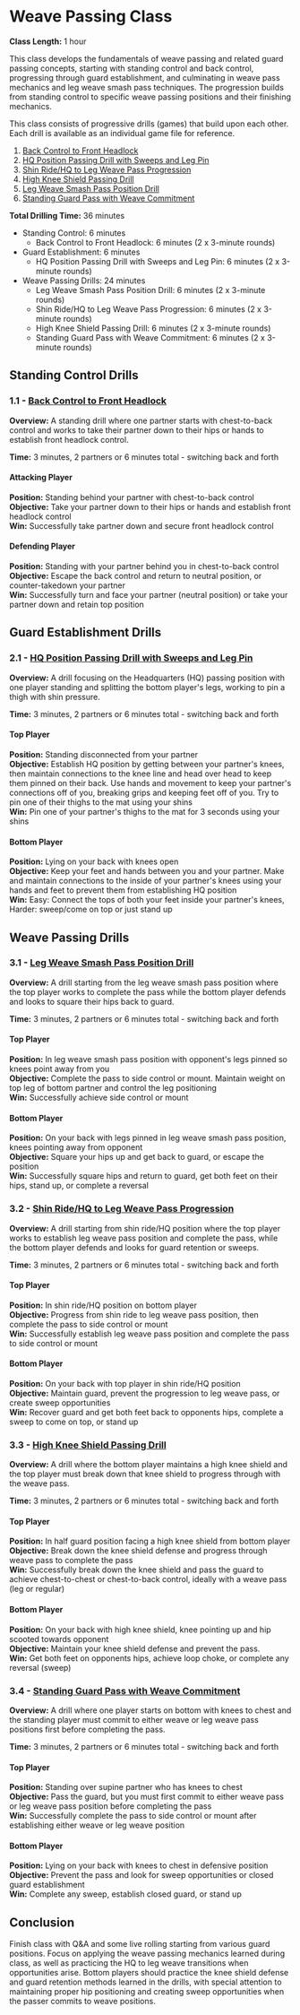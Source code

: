 # Weave Passing Class
**Class Length:** 1 hour

This class develops the fundamentals of weave passing and related guard passing concepts, starting with standing control and back control, progressing through guard establishment, and culminating in weave pass mechanics and leg weave smash pass techniques. The progression builds from standing control to specific weave passing positions and their finishing mechanics.

This class consists of progressive drills (games) that build upon each other. Each drill is available as an individual game file for reference.

1. [Back Control to Front Headlock](https://mennlo.github.io/grappling-games/md-viewer.html?file=games/standing/back-control-to-front-headlock.md)
2. [HQ Position Passing Drill with Sweeps and Leg Pin](https://mennlo.github.io/grappling-games/md-viewer.html?file=games/guard/supine/hq-position-passing-drill-with-sweeps-and-leg-pin.md)
3. [Shin Ride/HQ to Leg Weave Pass Progression](https://mennlo.github.io/grappling-games/md-viewer.html?file=games/guard/supine/shin-ride-hq-to-leg-weave-progression.md)
4. [High Knee Shield Passing Drill](https://mennlo.github.io/grappling-games/md-viewer.html?file=games/guard/supine/high-knee-shield-passing-drill.md)
5. [Leg Weave Smash Pass Position Drill](https://mennlo.github.io/grappling-games/md-viewer.html?file=games/guard/supine/leg-weave-smash-pass-position-drill.md)
6. [Standing Guard Pass with Weave Commitment](https://mennlo.github.io/grappling-games/md-viewer.html?file=games/guard/supine/standing-guard-pass-weave-commitment.md)

**Total Drilling Time:** 36 minutes
- Standing Control: 6 minutes
  - Back Control to Front Headlock: 6 minutes (2 x 3-minute rounds)
- Guard Establishment: 6 minutes
  - HQ Position Passing Drill with Sweeps and Leg Pin: 6 minutes (2 x 3-minute rounds)
- Weave Passing Drills: 24 minutes
  - Leg Weave Smash Pass Position Drill: 6 minutes (2 x 3-minute rounds)
  - Shin Ride/HQ to Leg Weave Pass Progression: 6 minutes (2 x 3-minute rounds)
  - High Knee Shield Passing Drill: 6 minutes (2 x 3-minute rounds)
  - Standing Guard Pass with Weave Commitment: 6 minutes (2 x 3-minute rounds)

## Standing Control Drills

### 1.1 - [Back Control to Front Headlock](https://mennlo.github.io/grappling-games/md-viewer.html?file=games/standing/back-control-to-front-headlock.md)

**Overview:** A standing drill where one partner starts with chest-to-back control and works to take their partner down to their hips or hands to establish front headlock control.

**Time:** 3 minutes, 2 partners or 6 minutes total - switching back and forth

#### Attacking Player
**Position:** Standing behind your partner with chest-to-back control  
**Objective:** Take your partner down to their hips or hands and establish front headlock control  
**Win:** Successfully take partner down and secure front headlock control  

#### Defending Player
**Position:** Standing with your partner behind you in chest-to-back control  
**Objective:** Escape the back control and return to neutral position, or counter-takedown your partner  
**Win:** Successfully turn and face your partner (neutral position) or take your partner down and retain top position  

## Guard Establishment Drills

### 2.1 - [HQ Position Passing Drill with Sweeps and Leg Pin](https://mennlo.github.io/grappling-games/md-viewer.html?file=games/guard/supine/hq-position-passing-drill-with-sweeps-and-leg-pin.md)

**Overview:** A drill focusing on the Headquarters (HQ) passing position with one player standing and splitting the bottom player's legs, working to pin a thigh with shin pressure.

**Time:** 3 minutes, 2 partners or 6 minutes total - switching back and forth

#### Top Player
**Position:** Standing disconnected from your partner  
**Objective:** Establish HQ position by getting between your partner's knees, then maintain connections to the knee line and head over head to keep them pinned on their back. Use hands and movement to keep your partner's connections off of you, breaking grips and keeping feet off of you. Try to pin one of their thighs to the mat using your shins  
**Win:** Pin one of your partner's thighs to the mat for 3 seconds using your shins  

#### Bottom Player
**Position:** Lying on your back with knees open  
**Objective:** Keep your feet and hands between you and your partner. Make and maintain connections to the inside of your partner's knees using your hands and feet to prevent them from establishing HQ position  
**Win:** Easy: Connect the tops of both your feet inside your partner's knees, Harder: sweep/come on top or just stand up  

## Weave Passing Drills

### 3.1 - [Leg Weave Smash Pass Position Drill](https://mennlo.github.io/grappling-games/md-viewer.html?file=games/guard/supine/leg-weave-smash-pass-position-drill.md)

**Overview:** A drill starting from the leg weave smash pass position where the top player works to complete the pass while the bottom player defends and looks to square their hips back to guard.

**Time:** 3 minutes, 2 partners or 6 minutes total - switching back and forth

#### Top Player
**Position:** In leg weave smash pass position with opponent's legs pinned so knees point away from you  
**Objective:** Complete the pass to side control or mount. Maintain weight on top leg of bottom partner and control the leg positioning  
**Win:** Successfully achieve side control or mount  

#### Bottom Player
**Position:** On your back with legs pinned in leg weave smash pass position, knees pointing away from opponent  
**Objective:** Square your hips up and get back to guard, or escape the position  
**Win:** Successfully square hips and return to guard, get both feet on their hips, stand up, or complete a reversal  

### 3.2 - [Shin Ride/HQ to Leg Weave Pass Progression](https://mennlo.github.io/grappling-games/md-viewer.html?file=games/guard/supine/shin-ride-hq-to-leg-weave-progression.md)

**Overview:** A drill starting from shin ride/HQ position where the top player works to establish leg weave pass position and complete the pass, while the bottom player defends and looks for guard retention or sweeps.

**Time:** 3 minutes, 2 partners or 6 minutes total - switching back and forth

#### Top Player
**Position:** In shin ride/HQ position on bottom player  
**Objective:** Progress from shin ride to leg weave pass position, then complete the pass to side control or mount  
**Win:** Successfully establish leg weave pass position and complete the pass to side control or mount  

#### Bottom Player
**Position:** On your back with top player in shin ride/HQ position  
**Objective:** Maintain guard, prevent the progression to leg weave pass, or create sweep opportunities  
**Win:** Recover guard and get both feet back to opponents hips, complete a sweep to come on top, or stand up  

### 3.3 - [High Knee Shield Passing Drill](https://mennlo.github.io/grappling-games/md-viewer.html?file=games/guard/supine/high-knee-shield-passing-drill.md)

**Overview:** A drill where the bottom player maintains a high knee shield and the top player must break down that knee shield to progress through with the weave pass.

**Time:** 3 minutes, 2 partners or 6 minutes total - switching back and forth

#### Top Player
**Position:** In half guard position facing a high knee shield from bottom player  
**Objective:** Break down the knee shield defense and progress through weave pass to complete the pass  
**Win:** Successfully break down the knee shield and pass the guard to achieve chest-to-chest or chest-to-back control, ideally with a weave pass (leg or regular) 

#### Bottom Player
**Position:** On your back with high knee shield, knee pointing up and hip scooted towards opponent  
**Objective:** Maintain your knee shield defense and prevent the pass.  
**Win:** Get both feet on opponents hips, achieve loop choke, or complete any reversal (sweep)  

### 3.4 - [Standing Guard Pass with Weave Commitment](https://mennlo.github.io/grappling-games/md-viewer.html?file=games/guard/supine/standing-guard-pass-weave-commitment.md)

**Overview:** A drill where one player starts on bottom with knees to chest and the standing player must commit to either weave or leg weave pass positions first before completing the pass.

**Time:** 3 minutes, 2 partners or 6 minutes total - switching back and forth

#### Top Player
**Position:** Standing over supine partner who has knees to chest  
**Objective:** Pass the guard, but you must first commit to either weave pass or leg weave pass position before completing the pass  
**Win:** Successfully complete the pass to side control or mount after establishing either weave or leg weave position  

#### Bottom Player
**Position:** Lying on your back with knees to chest in defensive position  
**Objective:** Prevent the pass and look for sweep opportunities or closed guard establishment  
**Win:** Complete any sweep, establish closed guard, or stand up  

## Conclusion

Finish class with Q&A and some live rolling starting from various guard positions. Focus on applying the weave passing mechanics learned during class, as well as practicing the HQ to leg weave transitions when opportunities arise. Bottom players should practice the knee shield defense and guard retention methods learned in the drills, with special attention to maintaining proper hip positioning and creating sweep opportunities when the passer commits to weave positions.
